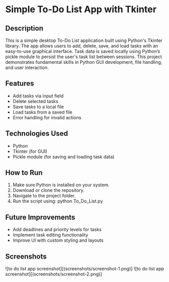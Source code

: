 # Simple To-Do List App with Tkinter

## Description

This is a simple desktop To-Do List application built using Python's Tkinter library. The app allows users to add, delete, save, and load tasks with an easy-to-use graphical interface. Task data is saved locally using Python’s pickle module to persist the user's task list between sessions. This project demonstrates fundamental skills in Python GUI development, file handling, and user interaction.

## Features

- Add tasks via input field
- Delete selected tasks
- Save tasks to a local file
- Load tasks from a saved file
- Error handling for invalid actions

## Technologies Used

- Python
- Tkinter (for GUI)
- Pickle module (for saving and loading task data)

## How to Run

1. Make sure Python is installed on your system.
2. Download or clone the repository.
3. Navigate to the project folder.
4. Run the script using:
   python To_Do_List.py

## Future Improvements

- Add deadlines and priority levels for tasks
- Implement task editing functionality
- Improve UI with custom styling and layouts

## Screenshots

![to do list app screenshot][(screenshots/screenshot-1.png)]
![to do list app screenshot][(screenshots/screenshot-2.png)]
